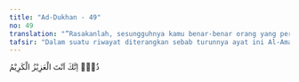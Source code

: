 ```yaml
---
title: "Ad-Dukhan - 49"
no: 49
translation: "”Rasakanlah, sesungguhnya kamu benar-benar orang yang perkasa lagi mulia.”"
tafsir: "Dalam suatu riwayat diterangkan sebab turunnya ayat ini Al-Amawy meriwayatkan dalam kitabnya \"Al-Magazi\" bahwa 'Ikrimah mengatakan, Rasulullah saw pernah menemui Abu Jahal dan mengatakan kepadanya, \"Celakalah kamu\". Umpatan ini diulangi beliau tiga kali.\n\nKemudian Abu Jahal menarik tangannya dari tangan Rasulullah saw dan berkata, \"Apa yang engkau ancamkan kepadaku. Engkau dan Tuhanmu tidak akan mampu melakukan tindakan apapun terhadap aku. Sebenarnya, jika engkau mengetahui, akulah orang yang paling perkasa dan paling mulia di lembah (Mekah) ini. Engkau telah mengetahui bahwa akulah yang paling perkasa di antara penduduk negeri Batha' atas kaumnya.\" Kemudian Abu Jahal mati dalam Perang Badar dalam keadaan hina. Maka turunlah ayat ini seakan-akan menyindir perkataan Abu Jahal yang juga merupakan perkataan orang-orang kafir Mekah di waktu itu.\n\nPada ayat ini Allah menggambarkan hardikan dan cemoohan yang diucapkan malaikat Zabaniyah kepada penghuni-penghuni neraka. Para malaikat mengatakan kepada mereka itu. \"Rasakanlah hai orang yang mengaku perkasa dan mulia ini, rasakanlah olehmu pembalasan dari dosa yang telah kamu kerjakan selama hidup di dunia; seakan-akan kamulah yang menentukan segala sesuatu, tidak ada orang yang lebih berkuasa dari kamu.\"\n\nMereka berpendapat bahwa kesenangan duniawi itu adalah kesenangan yang sebenarnya. Karena itu mereka gunakan seluruh hidup dan kehidupan mereka untuk mendapatkan kesenangan itu. Mereka hanya mementingkan diri sendiri dan tidak mau tahu bahwa sebenarnya hidup mereka bergantung pada manusia yang lain. Bahkan mereka berpendapat bahwa semua yang mereka peroleh itu adalah semata-mata hasil jerih payah mereka sendiri, mereka lupa bahwa semuanya itu adalah berasal dari Allah Yang Maha Pengasih lagi Maha Penyayang. Tindakan mereka menunjukkan bahwa mereka merasa dirinya berkuasa lagi perkasa. Tetapi apa yang mereka alami pada hari pembalasan adalah kebalikan dari apa yang mereka duga sebelumnya. Mereka merasakan siksaan yang pedih dan derita yang maha berat. Mereka merasa tidak ada nilai harga dirinya di hadapan para malaikat yang sedang menyiksa mereka. Mereka menyesali diri mereka tiada putus-putusnya."
---
```


ذُقْۚ اِنَّكَ اَنْتَ الْعَزِيْزُ الْكَرِيْمُ 
